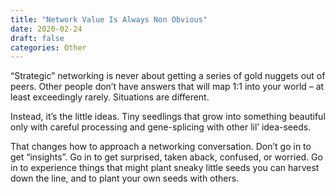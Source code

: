 ```yaml
---
title: "Network Value Is Always Non Obvious"
date: 2020-02-24
draft: false
categories: Other
---
```


“Strategic” networking is never about getting a series of gold nuggets out of peers. Other people don’t have answers that will map 1:1 into your world – at least exceedingly rarely. Situations are different.

Instead, it’s the little ideas. Tiny seedlings that grow into something beautiful only with careful processing and gene-splicing with other lil’ idea-seeds.

That changes how to approach a networking conversation. Don’t go in to get “insights”. Go in to get surprised, taken aback, confused, or worried. Go in to experience things that might plant sneaky little seeds you can harvest down the line, and to plant your own seeds with others.

